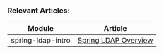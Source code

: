 ### Relevant Articles: 

Module | Article
--|--
spring-ldap-intro | [Spring LDAP Overview](https://www.baeldung.com/spring-ldap)